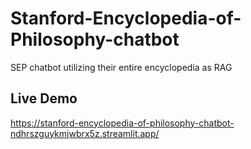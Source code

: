 # Stanford-Encyclopedia-of-Philosophy-chatbot
SEP chatbot utilizing their entire encyclopedia as RAG

## Live Demo
https://stanford-encyclopedia-of-philosophy-chatbot-ndhrszguykmjwbrx5z.streamlit.app/
